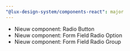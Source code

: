 ```yaml
---
"@lux-design-system/components-react": major
---
```


- Nieuw component: Radio Button
- Nieuw component: Form Field Radio Option
- Nieuw component: Form Field Radio Group
